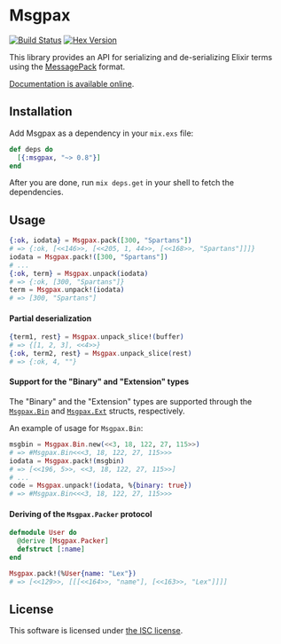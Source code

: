 # Msgpax
[![Build Status](https://travis-ci.org/lexmag/msgpax.svg)](https://travis-ci.org/lexmag/msgpax)
[![Hex Version](https://img.shields.io/hexpm/v/msgpax.svg)](https://hex.pm/packages/msgpax)

This library provides an API for serializing and de-serializing Elixir terms using the [MessagePack](http://msgpack.org/) format.

[Documentation is available online][docs-msgpax].

## Installation

Add Msgpax as a dependency in your `mix.exs` file:

```elixir
def deps do
  [{:msgpax, "~> 0.8"}]
end
```

After you are done, run `mix deps.get` in your shell to fetch the dependencies.

## Usage

```elixir
{:ok, iodata} = Msgpax.pack([300, "Spartans"])
# => {:ok, [<<146>>, [<<205, 1, 44>>, [<<168>>, "Spartans"]]]}
iodata = Msgpax.pack!([300, "Spartans"])
# ...
{:ok, term} = Msgpax.unpack(iodata)
# => {:ok, [300, "Spartans"]}
term = Msgpax.unpack!(iodata)
# => [300, "Spartans"]
```

#### Partial deserialization

```elixir
{term1, rest} = Msgpax.unpack_slice!(buffer)
# => {[1, 2, 3], <<4>>}
{:ok, term2, rest} = Msgpax.unpack_slice(rest)
# => {:ok, 4, ""}
```

#### Support for the "Binary" and "Extension" types

The "Binary" and the "Extension" types are supported through the [`Msgpax.Bin`][docs-msgpax-bin] and [`Msgpax.Ext`][docs-msgpax-ext] structs, respectively.

An example of usage for `Msgpax.Bin`:

```elixir
msgbin = Msgpax.Bin.new(<<3, 18, 122, 27, 115>>)
# => #Msgpax.Bin<<<3, 18, 122, 27, 115>>>
iodata = Msgpax.pack!(msgbin)
# => [<<196, 5>>, <<3, 18, 122, 27, 115>>]
# ...
code = Msgpax.unpack!(iodata, %{binary: true})
# => #Msgpax.Bin<<<3, 18, 122, 27, 115>>>
```

#### Deriving of the `Msgpax.Packer` protocol

```elixir
defmodule User do
  @derive [Msgpax.Packer]
  defstruct [:name]
end

Msgpax.pack!(%User{name: "Lex"})
# => [<<129>>, [[[<<164>>, "name"], [<<163>>, "Lex"]]]]
```

## License

This software is licensed under [the ISC license](LICENSE).


[docs-msgpax]: http://hexdocs.pm/msgpax
[docs-msgpax-bin]: http://hexdocs.pm/msgpax/Msgpax.Bin.html
[docs-msgpax-ext]: http://hexdocs.pm/msgpax/Msgpax.Ext.html

